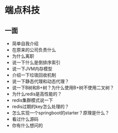 # 端点科技

## 一面

+ 简单自我介绍
+ 在原来的公司负责什么
+ 为什么离职
+ 说一下什么是倒排序索引
+ 说一下JVM内存模型
+ 介绍一下垃圾回收机制
+ 说一下静态代理和动态代理？
+ 说一下B树和B+树？为什么使用B+树不使用二叉树？
+ 为什么redis是高性能的？
+ redis集群模式说一下
+ redis过期的key怎么处理的？
+ 怎么实现一个springboot的starter？原理是什么？
+ 看过什么源码
+ 你有什么想问的